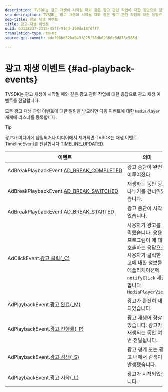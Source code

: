 ```yaml
---
description: TVSDK는 광고 재생이 시작될 때와 같은 광고 관련 작업에 대한 응답으로 광고 재생 이벤트를 전달합니다.
seo-description: TVSDK는 광고 재생이 시작될 때와 같은 광고 관련 작업에 대한 응답으로 광고 재생 이벤트를 전달합니다.
seo-title: 광고 재생 이벤트
title: 광고 재생 이벤트
uuid: 63138237-2315-45ff-914d-369da18fdff7
translation-type: tm+mt
source-git-commit: adef0bbd52ba043f625f38db69366c6d873c586d

---
```



# 광고 재생 이벤트 {#ad-playback-events}

TVSDK는 광고 재생이 시작될 때와 같은 광고 관련 작업에 대한 응답으로 광고 재생 이벤트를 전달합니다.

모든 광고 재생 관련 이벤트에 대한 알림을 받으려면 다음 이벤트에 대한 `MediaPlayer` 개체에 리스너를 등록합니다.

>[!TIP]
>
>광고가 미디어에 삽입되거나 미디어에서 제거되면 TVSDK는 재생 이벤트 TimelineEvent를 전달합니다.[TIMELINE_UPDATED](https://help.adobe.com/en_US/primetime/api/psdk/asdoc-dhls_1.4/com/adobe/mediacore/events/TimelineEvent.html#TIMELINE_UPDATED).

| 이벤트 | 의미 |
|---|---|
| AdBreakPlaybackEvent.[AD_BREAK_COMPLETED](https://help.adobe.com/en_US/primetime/api/psdk/asdoc-dhls_1.4/com/adobe/mediacore/events/AdBreakPlaybackEvent.html#AD_BREAK_COMPLETED) | 광고 중단이 완전히 이루어졌다. |
| AdBreakPlaybackEvent.[AD_BREAK_SWITCHED](https://help.adobe.com/en_US/primetime/api/psdk/asdoc-dhls_1.4/com/adobe/mediacore/events/AdBreakPlaybackEvent.html#AD_BREAK_SKIPPED) | 재생하는 동안 광고 나누기를 건너뛰었습니다. |
| AdBreakPlaybackEvent.[AD_BREAK_STARTED](https://help.adobe.com/en_US/primetime/api/psdk/asdoc-dhls_1.4/com/adobe/mediacore/events/AdBreakPlaybackEvent.html#AD_BREAK_STARTED) | 광고 중단이 시작되었습니다. |
| AdClickEvent.[광고 클릭(_C)](https://help.adobe.com/en_US/primetime/api/psdk/asdoc-dhls_1.4/com/adobe/mediacore/events/AdClickEvent.html#AD_CLICK) | 사용자가 광고를 클릭했습니다. 응용 프로그램이 에 대해 호출하는 응답으로 사용자가 클릭한 광고에 대한 정보를 애플리케이션에 `notifyClick` 제공합니다 `MediaPlayerView`. |
| AdPlaybackEvent.[광고 완료(_M)](https://help.adobe.com/en_US/primetime/api/psdk/asdoc-dhls_1.4/com/adobe/mediacore/events/AdPlaybackEvent.html#AD_COMPLETED) | 광고가 완전히 재생되었습니다. |
| AdPlaybackEvent.[광고 진행률(_P)](https://help.adobe.com/en_US/primetime/api/psdk/asdoc-dhls_1.4/com/adobe/mediacore/events/AdPlaybackEvent.html#AD_PROGRESS) | 광고 재생이 향상되었습니다. 광고가 재생되는 동안 여러 번 전달됩니다. |
| AdPlaybackEvent.[광고 검색(_S)](https://help.adobe.com/en_US/primetime/api/psdk/asdoc-dhls_1.4/com/adobe/mediacore/events/AdPlaybackEvent.html#AD_STARTED) | 광고 경계 또는 광고 내에서 검색이 발생했습니다. |
| AdPlaybackEvent.[광고 시작(_L)](https://help.adobe.com/en_US/primetime/api/psdk/asdoc-dhls_1.4/com/adobe/mediacore/events/AdPlaybackEvent.html#AD_STARTED) | 광고가 시작되었습니다. |